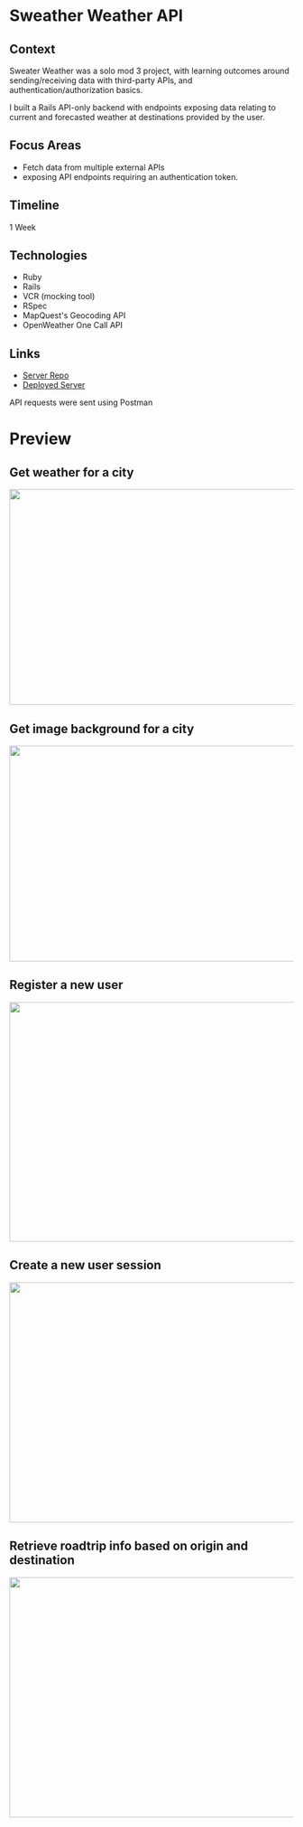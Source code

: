 # Sweather Weather API

## Context

Sweater Weather was a solo mod 3 project, with learning outcomes around sending/receiving data with third-party APIs, and authentication/authorization basics.

I built a Rails API-only backend with endpoints exposing data relating to current and forecasted weather at destinations provided by the user.

## Focus Areas

- Fetch data from multiple external APIs
- exposing API endpoints requiring an authentication token.

## Timeline

1 Week

## Technologies

- Ruby
- Rails
- VCR (mocking tool)
- RSpec
- MapQuest's Geocoding API
- OpenWeather One Call API

## Links

- [Server Repo](https://github.com/arnaldoaparicio/sweather-weather)
- [Deployed Server](https://sweater-weather-aa.fly.dev/api/v1/forecast?location=denver,co)

API requests were sent using Postman

# Preview

## Get weather for a city

<img src="https://i.imgur.com/CdSNrHY.png" width="565" height="382">

## Get image background for a city

<img src="https://i.imgur.com/Uwz6RbO.png" width="566" height="382">

## Register a new user

<img src="https://i.imgur.com/eFgOSl7.png" width="563" height="424">

## Create a new user session

<img src="https://i.imgur.com/MZgbZhv.png" width="564" height="425">

## Retrieve roadtrip info based on origin and destination

<img src="https://i.imgur.com/K39XI2p.png" width="565" height="425">